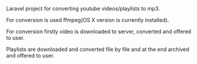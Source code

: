 Laravel project for converting youtube videos/playlists to mp3.

For conversion is used ffmpeg(OS X version is currently installed).

For conversion firstly video is downloaded to server, converted and offered to user.

Playlists are downloaded and converted file by file and at the end archived and offered to user.
